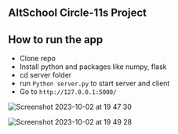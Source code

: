 ## AltSchool Circle-11s Project

## How to run the app
- Clone repo
- Install python and packages like numpy, flask
- cd server folder
- run ```Python server.py``` to start server and client
- Go to ```http://127.0.0.1:5000/```



![Screenshot 2023-10-02 at 19 47 30](https://github.com/yomigeek/circle-11s-altschool/assets/5827585/eb1effe0-fdb2-48f3-abd1-6eb63c419229)

  ![Screenshot 2023-10-02 at 19 49 28](https://github.com/yomigeek/circle-11s-altschool/assets/5827585/c4192acb-6f23-451f-b1ed-426bbe9b9689)
